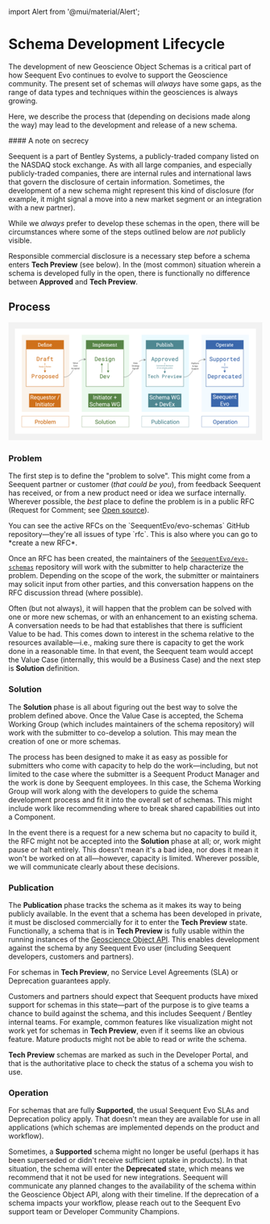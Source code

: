 import Alert from '@mui/material/Alert';

# Schema Development Lifecycle

The development of new Geoscience Object Schemas is a critical part of how Seequent Evo continues to evolve to support the Geoscience community. The present set of schemas will *always* have some gaps, as the range of data types and techniques within the geosciences is always growing.

Here, we describe the process that (depending on decisions made along the way) may lead to the development and release of a new schema.

<Alert severity="info">
#### A note on secrecy

Seequent is a part of Bentley Systems, a publicly-traded company listed on the NASDAQ stock exchange. As with all large companies, and especially publicly-traded companies, there are internal rules and international laws that govern the disclosure of certain information. Sometimes, the development of a new schema might represent this kind of disclosure (for example, it might signal a move into a new market segment or an integration with a new partner).

While we *always* prefer to develop these schemas in the open, there will be circumstances where some of the steps outlined below are *not* publicly visible.

Responsible commercial disclosure is a necessary step before a schema enters **Tech Preview** (see below). In the (most common) situation wherein a schema is developed fully in the open, there is functionally no difference between **Approved** and **Tech Preview**.
</Alert>

## Process

![](_img/schema-sdlc.png)

### Problem

The first step is to define the "problem to solve". This might come from a Seequent partner or customer (*that could be you*), from feedback Seequent has received, or from a new product need or idea we surface internally. Wherever possible, the *best* place to define the problem is in a public RFC (Request for Comment; see [Open source](https://developer.seequent.com/docs/guides/open-source)).

<Alert severity="info" actionText="See active RFCs" actionLink="https://github.com/SeequentEvo/evo-schemas/issues">
You can see the active RFCs on the `SeequentEvo/evo-schemas` GitHub repository—they're all issues of type `rfc`. This is also where you can go to *create a new RFC*.
</Alert>

Once an RFC has been created, the maintainers of the [`SeequentEvo/evo-schemas`](https://github.com/SeequentEvo/evo-schemas) repository will work with the submitter to help characterize the problem. Depending on the scope of the work, the submitter or maintainers may solicit input from other parties, and this conversation happens on the RFC discussion thread (where possible).

Often (but not always), it will happen that the problem can be solved with one or more new schemas, or with an enhancement to an existing schema. A conversation needs to be had that establishes that there is sufficient Value to be had. This comes down to interest in the schema relative to the resources available—i.e., making sure there is capacity to get the work done in a reasonable time. In that event, the Seequent team would accept the Value Case (internally, this would be a Business Case) and the next step is **Solution** definition.

### Solution

The **Solution** phase is all about figuring out the best way to solve the problem defined above. Once the Value Case is accepted, the Schema Working Group (which includes maintainers of the schema repository) will work with the submitter to co-develop a solution. This may mean the creation of one or more schemas.

The process has been designed to make it as easy as possible for submitters who come with capacity to help do the work—including, but not limited to the case where the submitter is a Seequent Product Manager and the work is done by Seequent employees. In this case, the Schema Working Group will work along with the developers to guide the schema development process and fit it into the overall set of schemas. This might include work like recommending where to break shared capabilities out into a Component.

In the event there is a request for a new schema but no capacity to build it, the RFC might not be accepted into the **Solution** phase at all; or, work might pause or halt entirely. This doesn't mean it's a bad idea, nor does it mean it won't be worked on at all—however, capacity is limited. Wherever possible, we will communicate clearly about these decisions.

### Publication

The **Publication** phase tracks the schema as it makes its way to being publicly available. In the event that a schema has been developed in private, it must be disclosed commercially for it to enter the **Tech Preview** state. Functionally, a schema that is in **Tech Preview** is fully usable within the running instances of the [Geoscience Object API](https://developer.seequent.com/docs/api/geoscience-object/geoscience-object-api). This enables development against the schema by any Seequent Evo user (including Seequent developers, customers and partners).

For schemas in **Tech Preview**, no Service Level Agreements (SLA) or Deprecation guarantees apply.

Customers and partners should expect that Seequent products have mixed support for schemas in this state—part of the purpose is to give teams a chance to build against the schema, and this includes Seequent / Bentley internal teams. For example, common features like visualization might not work yet for schemas in **Tech Preview**, even if it seems like an obvious feature. Mature products might not be able to read or write the schema.

**Tech Preview** schemas are marked as such in the Developer Portal, and that is the authoritative place to check the status of a schema you wish to use.

### Operation

For schemas that are fully **Supported**, the usual Seequent Evo SLAs and Deprecation policy apply. That doesn't mean they are available for use in all applications (which schemas are implemented depends on the product and workflow).

Sometimes, a **Supported** schema might no longer be useful (perhaps it has been superseded or didn't receive sufficient uptake in products). In that situation, the schema will enter the **Deprecated** state, which means we recommend that it not be used for new integrations. Seequent will communicate any planned changes to the availability of the schema within the Geoscience Object API, along with their timeline. If the deprecation of a schema impacts your workflow, please reach out to the Seequent Evo support team or Developer Community Champions.